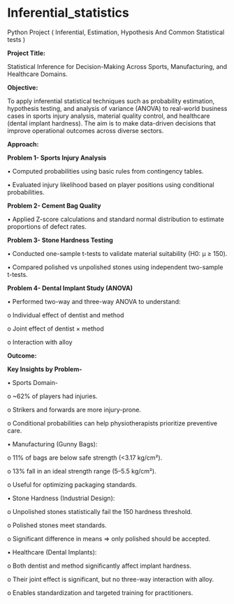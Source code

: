 # Inferential_statistics
Python Project ( Inferential, Estimation, Hypothesis And Common Statistical tests )

**Project Title:**

Statistical Inference for Decision-Making Across Sports, Manufacturing, and Healthcare Domains.

**Objective:**

To apply inferential statistical techniques such as probability estimation, hypothesis testing, and analysis of variance (ANOVA) to real-world business cases in sports injury analysis, material quality control, and healthcare (dental implant hardness). The aim is to make data-driven decisions that improve operational outcomes across diverse sectors.

**Approach:**

**Problem 1- Sports Injury Analysis**

•	Computed probabilities using basic rules from contingency tables.

•	Evaluated injury likelihood based on player positions using conditional probabilities.

**Problem 2- Cement Bag Quality**

•	Applied Z-score calculations and standard normal distribution to estimate proportions of defect rates.

**Problem 3- Stone Hardness Testing**

•	Conducted one-sample t-tests to validate material suitability (H0: μ ≥ 150).

•	Compared polished vs unpolished stones using independent two-sample t-tests.

**Problem 4- Dental Implant Study (ANOVA)**

•	Performed two-way and three-way ANOVA to understand:

o	Individual effect of dentist and method

o	Joint effect of dentist × method

o	Interaction with alloy

**Outcome:**

**Key Insights by Problem-**

•	Sports Domain-

o	~62% of players had injuries.

o	Strikers and forwards are more injury-prone.

o	Conditional probabilities can help physiotherapists prioritize preventive care.

•	Manufacturing (Gunny Bags):

o	11% of bags are below safe strength (<3.17 kg/cm²).

o	13% fall in an ideal strength range (5–5.5 kg/cm²).

o	Useful for optimizing packaging standards.

•	Stone Hardness (Industrial Design):

o	Unpolished stones statistically fail the 150 hardness threshold.

o	Polished stones meet standards.

o	Significant difference in means => only polished should be accepted.

•	Healthcare (Dental Implants):

o	Both dentist and method significantly affect implant hardness.

o	Their joint effect is significant, but no three-way interaction with alloy.

o	Enables standardization and targeted training for practitioners.
